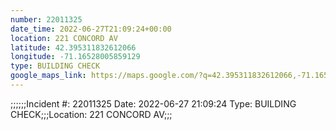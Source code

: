 ```yaml
---
number: 22011325
date_time: 2022-06-27T21:09:24+00:00
location: 221 CONCORD AV
latitude: 42.395311832612066
longitude: -71.16528005859129
type: BUILDING CHECK
google_maps_link: https://maps.google.com/?q=42.395311832612066,-71.16528005859129
---
```


;;;;;;Incident #: 22011325  Date: 2022-06-27 21:09:24  Type: BUILDING CHECK;;;Location: 221 CONCORD AV;;;
